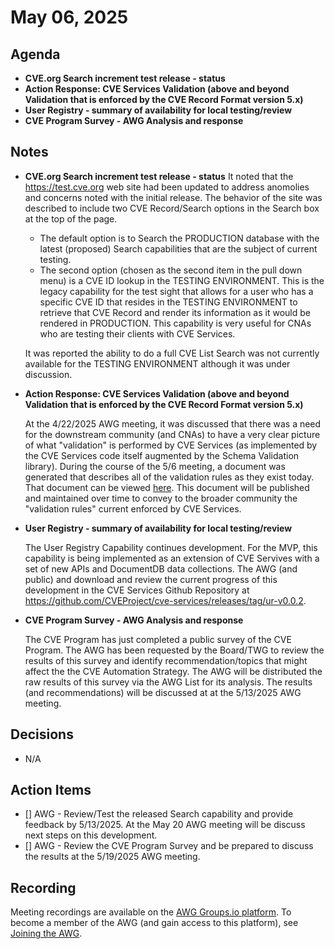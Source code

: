 # May 06, 2025

## Agenda

* **CVE.org Search increment test release - status**
* **Action Response: CVE Services Validation (above and beyond Validation that is enforced by the CVE Record Format version 5.x)**
* **User Registry - summary of availability for local testing/review**
* **CVE Program Survey - AWG Analysis and response**

## Notes

* **CVE.org Search increment test release - status**
  It noted that the https://test.cve.org web site had been updated to address anomolies and concerns noted with the initial release.  The behavior of the site was described to include two CVE Record/Search options in the Search box at the top of the page.

  - The default option is to Search the PRODUCTION database with the latest (proposed) Search capabilities that are the subject of current testing.
  - The second option (chosen as the second item in the pull down menu) is a CVE ID lookup in the TESTING ENVIRONMENT.   This is the legacy capability for the test sight that allows for a user who has a specific CVE ID that resides in the TESTING ENVIRONMENT to retrieve that CVE Record and render its information as it would be rendered in PRODUCTION.  This capability is very useful for CNAs who are testing their clients with CVE Services.

  It was reported the ability to do a full CVE List Search was not currently available for the TESTING ENVIRONMENT although it was under discussion.


* **Action Response: CVE Services Validation (above and beyond Validation that is enforced by the CVE Record Format version 5.x)**

  At the 4/22/2025 AWG meeting,  it was discussed that there was a need for the downstream community (and CNAs) to have a very clear picture of what "validation" is performed by CVE Services (as implemented by the CVE Services code itself augmented by the Schema Validation library).  During the course of the 5/6 meeting, a document was generated that describes all of the validation rules as they exist today.  That document can be viewed [here](meeting-notes/files/CVERules.md).  This document will be published and maintained over time to convey to the broader community the "validation rules" current enforced by CVE Services.
  
* **User Registry - summary of availability for local testing/review**

  The User Registry Capability continues development.  For the MVP, this capability is being implemented as an extension of CVE Servives with a set of new APIs and DocumentDB data collections.    The AWG (and public) and download and review the current progress of this development in the CVE Services Github Repository at  https://github.com/CVEProject/cve-services/releases/tag/ur-v0.0.2.

* **CVE Program Survey - AWG Analysis and response**

  The CVE Program has just completed a public survey of the CVE Program.  The AWG has been requested by the Board/TWG to review the results of this survey and identify recommendation/topics that might affect the the CVE Automation Strategy.   The AWG will be distributed the raw results of this survey via the AWG List for its analysis.  The results (and recommendations) will be discussed at at the 5/13/2025 AWG meeting.    

## Decisions

* N/A

## Action Items

* [] AWG - Review/Test the released Search capability and provide feedback by 5/13/2025.  At the May 20 AWG meeting will be discuss next steps on this development.
* [] AWG - Review the CVE Program Survey and be prepared to discuss the results at the 5/19/2025 AWG meeting. 

## Recording

Meeting recordings are available on the [AWG Groups.io platform](https://cve-cwe-programs.groups.io/g/AWG/files/MeetingRecordings).
To become a member of the AWG (and gain access to this platform), see [Joining the AWG](https://github.com/CVEProject/automation-working-group?tab=readme-ov-file#joining-the-awg).
